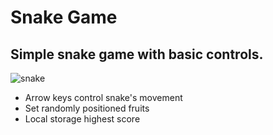 # Snake Game
## Simple snake game with basic controls.
![snake](https://i.imgur.com/xRsFCN7.png)

* Arrow keys control snake's movement
* Set randomly positioned fruits
* Local storage highest score

